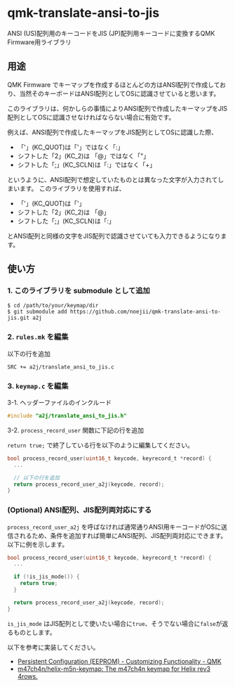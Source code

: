 # qmk-translate-ansi-to-jis
ANSI (US)配列用のキーコードをJIS (JP)配列用キーコードに変換するQMK Firmware用ライブラリ


## 用途
QMK Firmware でキーマップを作成するほとんどの方はANSI配列で作成しており、当然そのキーボードはANSI配列としてOSに認識させていると思います。

このライブラリは、何かしらの事情によりANSI配列で作成したキーマップをJIS配列としてOSに認識させなければならない場合に有効です。

例えば、ANSI配列で作成したキーマップをJIS配列としてOSに認識した際、

- 「'」(KC_QUOT)は「'」ではなく「:」
- シフトした「2」(KC_2)は 「@」ではなく「"」
- シフトした「;」(KC_SCLN)は「:」ではなく「+」

というように、ANSI配列で想定していたものとは異なった文字が入力されてしまいます。
このライブラリを使用すれば、

- 「'」(KC_QUOT)は「'」
- シフトした「2」(KC_2)は 「@」
- シフトした「;」(KC_SCLN)は「:」

とANSI配列と同様の文字をJIS配列で認識させていても入力できるようになります。

## 使い方

### 1. このライブラリを submodule として追加

```
$ cd /path/to/your/keymap/dir
$ git submodule add https://github.com/noejii/qmk-translate-ansi-to-jis.git a2j
```

### 2. `rules.mk` を編集

以下の行を追加
```
SRC += a2j/translate_ansi_to_jis.c
```

### 3. `keymap.c` を編集

3-1. ヘッダーファイルのインクルード
```c
#include "a2j/translate_ansi_to_jis.h"
```

3-2. `process_record_user` 関数に下記の行を追加

`return true;` で終了している行を以下のように編集してください。
```c
bool process_record_user(uint16_t keycode, keyrecord_t *record) {
  ...

  // 以下の行を追加
  return process_record_user_a2j(keycode, record);
}
```

### (Optional) ANSI配列、JIS配列両対応にする

`process_record_user_a2j` を呼ばなければ通常通りANSI用キーコードがOSに送信されるため、条件を追加すれば簡単にANSI配列、JIS配列両対応にできます。以下に例を示します。

```c
bool process_record_user(uint16_t keycode, keyrecord_t *record) {
  ...

  if (!is_jis_mode()) {
    return true;
  }

  return process_record_user_a2j(keycode, record);
}
```

`is_jis_mode` はJIS配列として使いたい場合に`true`、そうでない場合に`false`が返るものとします。

以下を参考に実装してください。
- [Persistent Configuration (EEPROM) - Customizing Functionality - QMK](https://beta.docs.qmk.fm/using-qmk/guides/custom_quantum_functions#persistent-configuration-eeprom)
- [m47ch4n/helix-m5n-keymap: The m47ch4n keymap for Helix rev3 4rows.](https://github.com/m47ch4n/helix-m5n-keymap)
